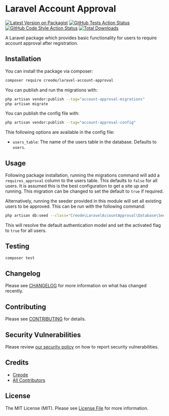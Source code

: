 # Laravel Account Approval

[![Latest Version on Packagist](https://img.shields.io/packagist/v/creode/laravel-account-approval.svg?style=flat-square)](https://packagist.org/packages/creode/laravel-account-approval)
[![GitHub Tests Action Status](https://img.shields.io/github/actions/workflow/status/creode-modules/laravel-account-approval/run-tests.yml?branch=main&label=tests&style=flat-square)](https://github.com/creode-modules/laravel-account-approval/actions?query=workflow%3Arun-tests+branch%3Amain)
[![GitHub Code Style Action Status](https://img.shields.io/github/actions/workflow/status/creode-modules/laravel-account-approval/fix-php-code-style-issues.yml?branch=main&label=code%20style&style=flat-square)](https://github.com/creode-modules/laravel-account-approval/actions?query=workflow%3A"Fix+PHP+code+style+issues"+branch%3Amain)
[![Total Downloads](https://img.shields.io/packagist/dt/creode/laravel-account-approval.svg?style=flat-square)](https://packagist.org/packages/creode/laravel-account-approval)

A Laravel package which provides basic functionality for users to require account approval after registration.

## Installation

You can install the package via composer:

```bash
composer require creode/laravel-account-approval
```

You can publish and run the migrations with:

```bash
php artisan vendor:publish --tag="account-approval-migrations"
php artisan migrate
```

You can publish the config file with:

```bash
php artisan vendor:publish --tag="account-approval-config"
```

Thie following options are available in the config file:

- `users_table`: The name of the users table in the database. Defaults to `users`.

## Usage
Following package installation, running the migrations command will add a `requires_approval` column to the users table. This defaults to `false` for all users. It is assumed this is the best configuration to get a site up and running. This migration can be changed to set the default to `true` if required.

Alternatively, running the seeder provided in this module will set all existing users to be approved. This can be run with the following command:

```bash
php artisan db:seed --class="Creode\LaravelAccountApproval\Database\Seeders\AccountApprovalSeeder"
```

This will resolve the default authentication model and set the activated flag to `true` for all users.

## Testing

```bash
composer test
```

## Changelog

Please see [CHANGELOG](CHANGELOG.md) for more information on what has changed recently.

## Contributing

Please see [CONTRIBUTING](CONTRIBUTING.md) for details.

## Security Vulnerabilities

Please review [our security policy](../../security/policy) on how to report security vulnerabilities.

## Credits

- [Creode](https://github.com/creode-dev)
- [All Contributors](../../contributors)

## License

The MIT License (MIT). Please see [License File](LICENSE.md) for more information.
